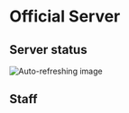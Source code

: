<script setup>
import { VPTeamMembers } from 'vitepress/theme'


const linktreeSvg = '<svg role="img" viewBox="0 0 24 24" xmlns="http://www.w3.org/2000/svg"><title>Linktree</title><path d="m13.73635 5.85251 4.00467-4.11665 2.3248 2.3808-4.20064 4.00466h5.9085v3.30473h-5.9365l4.22865 4.10766-2.3248 2.3338L12.0005 12.099l-5.74052 5.76852-2.3248-2.3248 4.22864-4.10766h-5.9375V8.12132h5.9085L3.93417 4.11666l2.3248-2.3808 4.00468 4.11665V0h3.4727zm-3.4727 10.30614h3.4727V24h-3.4727z"/></svg>'


const staff = [
  {
    avatar: 'https://crafthead.net/avatar/ff4cc31a46c84177930f39e523ee1de5',
    name: 'HaXr',
    title: 'Owner',
    links: [
      { icon: {svg: linktreeSvg}, link: 'https://linktr.ee/haxr' },
    ]
  },
  {
    avatar: 'https://crafthead.net/avatar/afb9c3d5bb6c441b98b51eb1f956a34f',
    name: 'Shadow Demon',
    title: 'Head Admin',
    links: [
    ]
  },
  {
    avatar: 'https://crafthead.net/avatar/ad42710c7a3a4f648eca4a2af90fa0d3',
    name: 'pkseahawks',
    title: 'Senior Admin',
    links: [
    ]
  },
  {
    avatar: 'https://crafthead.net/avatar/f730594b1ae64c2a9169f837162c51e4',
    name: 'Soulreaper11',
    title: 'Admin',
    links: [
    ]
  },
  {
    avatar: 'https://crafthead.net/avatar/b8703c8e6c10420e911a27d324eca6fb',
    name: 'C4Mk',
    title: 'Admin',
    links: [
    ]
  }
]
</script>

# Official Server

## Server status
<!-- https://mcstatus.io/docs -->

<img id="refreshable-image" src="https://api.mcstatus.io/v2/widget/java/insomnia.crismpack.net" alt="Auto-refreshing image" />


<script>
  if (typeof window !== "undefined") {
    function refreshImage() {
      const img = document.getElementById("refreshable-image");
      if (img) {
        const url = new URL(img.src, window.location.origin);
        url.searchParams.set("_t", Date.now()); // Add or update the `_t` query parameter with the current timestamp

        // Preload the new image
        const newImg = new Image();
        newImg.src = url.toString();

        // Once the new image is loaded, update the `src` of the current image
        newImg.onload = () => {
          img.src = newImg.src;
        };
      }
    }

    // Run the refresh logic only in the browser
    window.addEventListener("DOMContentLoaded", () => {
      setInterval(refreshImage, 10000); // Refresh every 5 seconds
    });
  }
</script>


## Staff

<VPTeamMembers size="small" :members="staff" />



